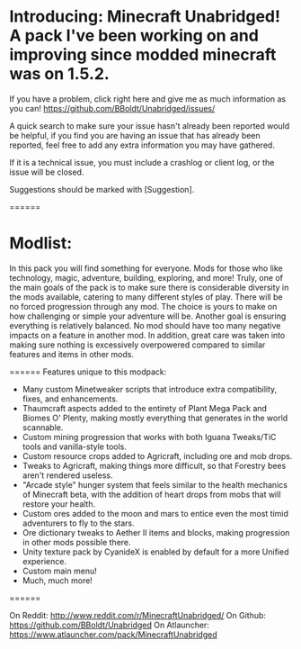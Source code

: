 Introducing: Minecraft Unabridged! A pack I've been working on and improving since modded minecraft was on 1.5.2.
======

If you have a problem, click right here and give me as much information as you can!
https://github.com/BBoldt/Unabridged/issues/

A quick search to make sure your issue hasn't already been reported would be helpful, if you find you are having an issue that has already been reported, feel free to add any extra information you may have gathered.

If it is a technical issue, you must include a crashlog or client log, or the issue will be closed.

Suggestions should be marked with [Suggestion].

======

Modlist: 
======

In this pack you will find something for everyone. Mods for those who like technology, magic, adventure, building, exploring, and more!
Truly, one of the main goals of the pack is to make sure there is considerable diversity in the mods available, catering to many different styles of play.  There will be no forced progression through any mod. The choice is yours to make on how challenging or simple your adventure will be.
Another goal is ensuring everything is relatively balanced. No mod should have too many negative impacts on a feature in another mod. In addition, great care was taken into making sure nothing is excessively overpowered compared to similar features and items in other mods.

======
Features unique to this modpack:
* Many custom Minetweaker scripts that introduce extra compatibility, fixes, and enhancements.
* Thaumcraft aspects added to the entirety of Plant Mega Pack and Biomes O' Plenty, making mostly everything that generates in the world scannable.
* Custom mining progression that works with both Iguana Tweaks/TiC tools and vanilla-style tools.
* Custom resource crops added to Agricraft,  including ore and mob drops.
* Tweaks to Agricraft, making things more difficult, so that Forestry bees aren't rendered useless.
* "Arcade style" hunger system that feels similar to the health mechanics of Minecraft beta, with the addition of heart drops from mobs that will restore your health.
* Custom ores added to the moon and mars to entice even the most timid adventurers to fly to the stars.
* Ore dictionary tweaks to Aether II items and blocks, making progression in other mods possible there.
* Unity texture pack by CyanideX is enabled by default for a more Unified experience.
* Custom main menu!
* Much, much more!

======

On Reddit: http://www.reddit.com/r/MinecraftUnabridged/
On Github: https://github.com/BBoldt/Unabridged
On Atlauncher: https://www.atlauncher.com/pack/MinecraftUnabridged
